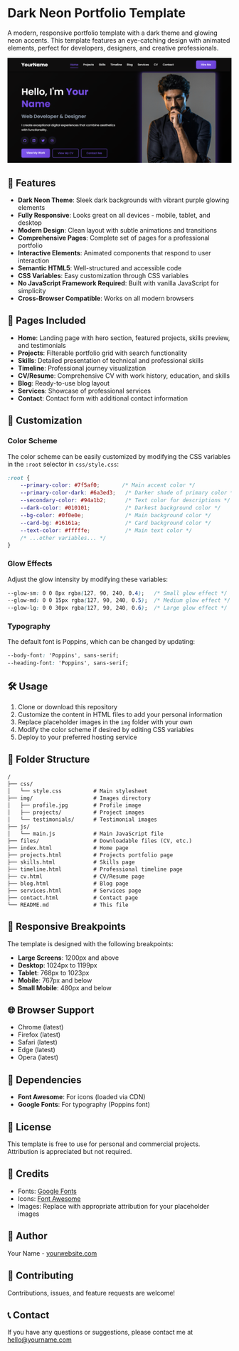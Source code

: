 # Dark Neon Portfolio Template

A modern, responsive portfolio template with a dark theme and glowing neon accents. This template features an eye-catching design with animated elements, perfect for developers, designers, and creative professionals.

![Portfolio Preview](img/preview.png)

## 🌟 Features

- **Dark Neon Theme**: Sleek dark backgrounds with vibrant purple glowing elements
- **Fully Responsive**: Looks great on all devices - mobile, tablet, and desktop
- **Modern Design**: Clean layout with subtle animations and transitions
- **Comprehensive Pages**: Complete set of pages for a professional portfolio
- **Interactive Elements**: Animated components that respond to user interaction
- **Semantic HTML5**: Well-structured and accessible code
- **CSS Variables**: Easy customization through CSS variables
- **No JavaScript Framework Required**: Built with vanilla JavaScript for simplicity
- **Cross-Browser Compatible**: Works on all modern browsers

## 📄 Pages Included

- **Home**: Landing page with hero section, featured projects, skills preview, and testimonials
- **Projects**: Filterable portfolio grid with search functionality
- **Skills**: Detailed presentation of technical and professional skills
- **Timeline**: Professional journey visualization
- **CV/Resume**: Comprehensive CV with work history, education, and skills
- **Blog**: Ready-to-use blog layout
- **Services**: Showcase of professional services
- **Contact**: Contact form with additional contact information

## 🎨 Customization

### Color Scheme

The color scheme can be easily customized by modifying the CSS variables in the `:root` selector in `css/style.css`:

```css
:root {
    --primary-color: #7f5af0;       /* Main accent color */
    --primary-color-dark: #6a3ed3;   /* Darker shade of primary color */
    --secondary-color: #94a1b2;      /* Text color for descriptions */
    --dark-color: #010101;           /* Darkest background color */
    --bg-color: #0f0e0e;             /* Main background color */
    --card-bg: #16161a;              /* Card background color */
    --text-color: #fffffe;           /* Main text color */
    /* ...other variables... */
}
```

### Glow Effects

Adjust the glow intensity by modifying these variables:

```css
--glow-sm: 0 0 8px rgba(127, 90, 240, 0.4);   /* Small glow effect */
--glow-md: 0 0 15px rgba(127, 90, 240, 0.5);  /* Medium glow effect */
--glow-lg: 0 0 30px rgba(127, 90, 240, 0.6);  /* Large glow effect */
```

### Typography

The default font is Poppins, which can be changed by updating:

```css
--body-font: 'Poppins', sans-serif;
--heading-font: 'Poppins', sans-serif;
```

## 🛠️ Usage

1. Clone or download this repository
2. Customize the content in HTML files to add your personal information
3. Replace placeholder images in the `img` folder with your own
4. Modify the color scheme if desired by editing CSS variables
5. Deploy to your preferred hosting service

## 📁 Folder Structure

```
/
├── css/
│   └── style.css          # Main stylesheet
├── img/                   # Images directory
│   ├── profile.jpg        # Profile image
│   ├── projects/          # Project images
│   └── testimonials/      # Testimonial images
├── js/
│   └── main.js            # Main JavaScript file
├── files/                 # Downloadable files (CV, etc.)
├── index.html             # Home page
├── projects.html          # Projects portfolio page
├── skills.html            # Skills page
├── timeline.html          # Professional timeline page
├── cv.html                # CV/Resume page
├── blog.html              # Blog page
├── services.html          # Services page
├── contact.html           # Contact page
└── README.md              # This file
```

## 📱 Responsive Breakpoints

The template is designed with the following breakpoints:

- **Large Screens**: 1200px and above
- **Desktop**: 1024px to 1199px
- **Tablet**: 768px to 1023px
- **Mobile**: 767px and below
- **Small Mobile**: 480px and below

## 🌐 Browser Support

- Chrome (latest)
- Firefox (latest)
- Safari (latest)
- Edge (latest)
- Opera (latest)

## 🔧 Dependencies

- **Font Awesome**: For icons (loaded via CDN)
- **Google Fonts**: For typography (Poppins font)

## 📝 License

This template is free to use for personal and commercial projects. Attribution is appreciated but not required.

## 🙏 Credits

- Fonts: [Google Fonts](https://fonts.google.com/)
- Icons: [Font Awesome](https://fontawesome.com/)
- Images: Replace with appropriate attribution for your placeholder images

## 👤 Author

Your Name - [yourwebsite.com](https://yourwebsite.com)

## 🤝 Contributing

Contributions, issues, and feature requests are welcome!

## 📞 Contact

If you have any questions or suggestions, please contact me at hello@yourname.com 